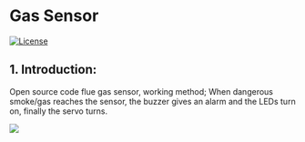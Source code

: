 # Gas Sensor
[![License](https://poser.pugx.org/bagisto/bagisto-gdpr/license)](https://github.com/arsivpro/gas-sensor/blob/master/LICENSE)

## 1. Introduction:

Open source code flue gas sensor, working method; When dangerous smoke/gas reaches the sensor, the buzzer gives an alarm and the LEDs turn on, finally the servo turns.

<a href="https://opencollective.com/arsivpro#contributors" target="_blank"><img src="https://opencollective.com/arsivpro/backers.svg?width=890"></a>
